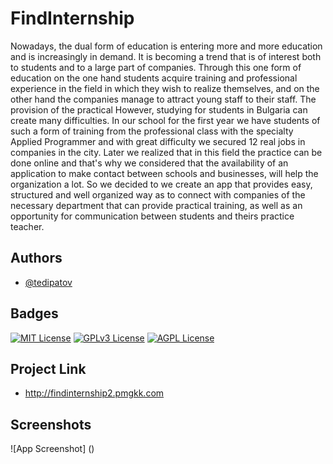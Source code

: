 
# FindInternship

Nowadays, the dual form of education is entering more and more
education and is increasingly in demand. It is becoming a trend that
is of interest both to students and to a large part of companies. Through this one
form of education on the one hand students acquire training and
professional experience in the field in which they wish to realize themselves, and on the other hand the companies
manage to attract young staff to their staff. The provision of the practical
However, studying for students in Bulgaria can create many difficulties.
In our school for the first year we have students of such a form of
training from the professional class with the specialty Applied Programmer and
with great difficulty we secured 12 real jobs in companies in the city. Later
we realized that in this field the practice can be done online and that's why
we considered that the availability of an application to make contact between
schools and businesses, will help the organization a lot. So we decided to
we create an app that provides easy, structured and well organized
way as to connect with companies of the necessary department that can provide
practical training, as well as an opportunity for communication between students and theirs
practice teacher.


## Authors

- [@tedipatov](https://www.github.com/tedipatov)


## Badges

[![MIT License](https://img.shields.io/badge/License-MIT-green.svg)](https://choosealicense.com/licenses/mit/)
[![GPLv3 License](https://img.shields.io/badge/License-GPL%20v3-yellow.svg)](https://opensource.org/licenses/)
[![AGPL License](https://img.shields.io/badge/license-AGPL-blue.svg)](http://www.gnu.org/licenses/agpl-3.0)

## Project Link
- http://findinternship2.pmgkk.com

## Screenshots

![App Screenshot]
()

